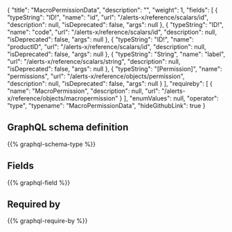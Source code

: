 {
  "title": "MacroPermissionData",
  "description": "",
  "weight": 1,
  "fields": [
    {
      "typeString": "ID!",
      "name": "id",
      "url": "/alerts-x/reference/scalars/id",
      "description": null,
      "isDeprecated": false,
      "args": null
    },
    {
      "typeString": "ID!",
      "name": "code",
      "url": "/alerts-x/reference/scalars/id",
      "description": null,
      "isDeprecated": false,
      "args": null
    },
    {
      "typeString": "ID!",
      "name": "productID",
      "url": "/alerts-x/reference/scalars/id",
      "description": null,
      "isDeprecated": false,
      "args": null
    },
    {
      "typeString": "String",
      "name": "label",
      "url": "/alerts-x/reference/scalars/string",
      "description": null,
      "isDeprecated": false,
      "args": null
    },
    {
      "typeString": "[Permission]",
      "name": "permissions",
      "url": "/alerts-x/reference/objects/permission",
      "description": null,
      "isDeprecated": false,
      "args": null
    }
  ],
  "requireby": [
    {
      "name": "MacroPermission",
      "description": null,
      "url": "/alerts-x/reference/objects/macropermission"
    }
  ],
  "enumValues": null,
  "operator": "type",
  "typename": "MacroPermissionData",
  "hideGithubLink": true
}
## GraphQL schema definition

{{% graphql-schema-type %}}

## Fields

{{% graphql-field %}}

## Required by

{{% graphql-require-by %}}
